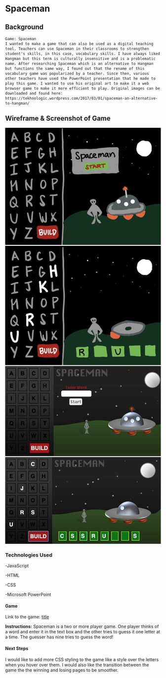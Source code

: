 # Spaceman

## Background
    Game: Spaceman
    I wanted to make a game that can also be used as a digital teaching tool. Teachers can use Spaceman in their classrooms to strengthen student's skills, in this case, vocabulary skills. I have always liked Hangman but this term is culturally insensitive and is a problematic name. After researching Spaceman which is an alternative to Hangman but functions the same way, I found out that the rename of this vocabulary game was popularized by a teacher. Since then, various other teachers have used the PowerPoint presentation that he made to play this game. I wanted to use his original art to make it a web browser game to make it more efficient to play. Original images can be downloaded and found here: https://tekhnologic.wordpress.com/2017/03/01/spaceman-an-alternative-to-hangman/

## Wireframe & Screenshot of Game
![a drawing of a game with an alien and a spaceship and letters to choose from ](images/wireframe1.jpg)
![](images/wireframe2.jpg)
![a screenshot of the actual game where the user can enter a word that another user can guess](images/gamescreenshot1.png)
![](images/gamescreenshot2.png)

### Technologies Used
-JavaScript

-HTML

-CSS

-Microsoft PowerPoint

#### Game
Link to the game: [title](https://www.example.com)

**Instructions:**
Spaceman is a two or more player game. One player thinks of a word and enter it in the text box and the other tries to guess it one letter at a time. The guesser has nine tries to guess the word!

#### Next Steps
I would like to add more CSS styling to the game like a style over the letters when you hover over them. I would also like the transition between the game the the winning and losing pages to be smoother. 
